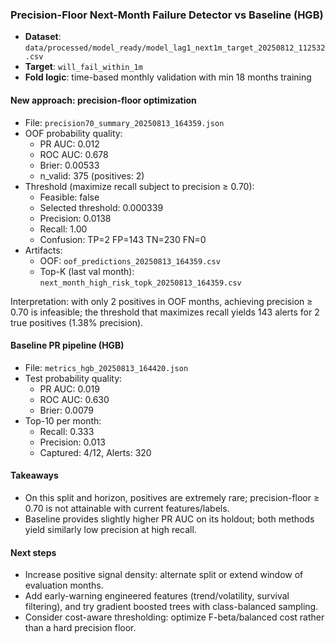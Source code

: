 ### Precision-Floor Next-Month Failure Detector vs Baseline (HGB)

- **Dataset**: `data/processed/model_ready/model_lag1_next1m_target_20250812_112532.csv`
- **Target**: `will_fail_within_1m`
- **Fold logic**: time-based monthly validation with min 18 months training

#### New approach: precision-floor optimization
- File: `precision70_summary_20250813_164359.json`
- OOF probability quality:
  - PR AUC: 0.012
  - ROC AUC: 0.678
  - Brier: 0.00533
  - n_valid: 375 (positives: 2)
- Threshold (maximize recall subject to precision ≥ 0.70):
  - Feasible: false
  - Selected threshold: 0.000339
  - Precision: 0.0138
  - Recall: 1.00
  - Confusion: TP=2 FP=143 TN=230 FN=0
- Artifacts:
  - OOF: `oof_predictions_20250813_164359.csv`
  - Top-K (last val month): `next_month_high_risk_topk_20250813_164359.csv`

Interpretation: with only 2 positives in OOF months, achieving precision ≥ 0.70 is infeasible; the threshold that maximizes recall yields 143 alerts for 2 true positives (1.38% precision).

#### Baseline PR pipeline (HGB)
- File: `metrics_hgb_20250813_164420.json`
- Test probability quality:
  - PR AUC: 0.019
  - ROC AUC: 0.630
  - Brier: 0.0079
- Top-10 per month:
  - Recall: 0.333
  - Precision: 0.013
  - Captured: 4/12, Alerts: 320

#### Takeaways
- On this split and horizon, positives are extremely rare; precision-floor ≥ 0.70 is not attainable with current features/labels.
- Baseline provides slightly higher PR AUC on its holdout; both methods yield similarly low precision at high recall.

#### Next steps
- Increase positive signal density: alternate split or extend window of evaluation months.
- Add early-warning engineered features (trend/volatility, survival filtering), and try gradient boosted trees with class-balanced sampling.
- Consider cost-aware thresholding: optimize F-beta/balanced cost rather than a hard precision floor. 